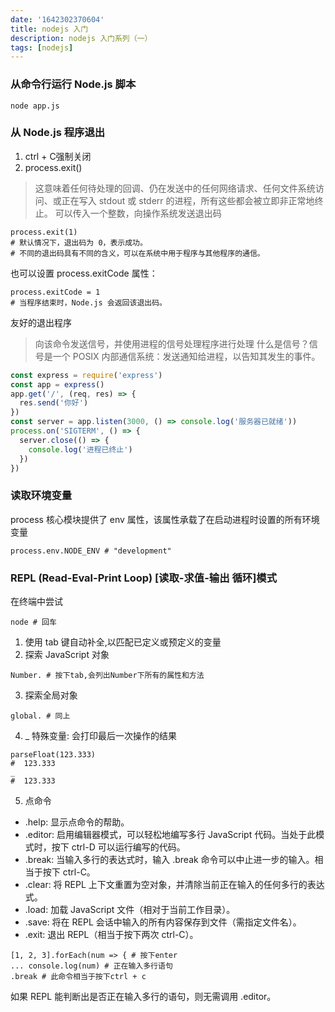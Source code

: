 ```yaml
---
date: '1642302370604'
title: nodejs 入门
description: nodejs 入门系列（一）
tags: [nodejs]
---
```


### 从命令行运行 Node.js 脚本
```shell
node app.js
```

### 从 Node.js 程序退出
1. ctrl + C强制关闭
2. process.exit()
> 这意味着任何待处理的回调、仍在发送中的任何网络请求、任何文件系统访问、或正在写入 stdout 或 stderr 的进程，所有这些都会被立即非正常地终止。
可以传入一个整数，向操作系统发送退出码
```shell
process.exit(1)
# 默认情况下，退出码为 0，表示成功。
# 不同的退出码具有不同的含义，可以在系统中用于程序与其他程序的通信。
```
也可以设置 process.exitCode 属性：
```shell
process.exitCode = 1
# 当程序结束时，Node.js 会返回该退出码。
```
友好的退出程序
> 向该命令发送信号，并使用进程的信号处理程序进行处理
什么是信号？信号是一个 POSIX 内部通信系统：发送通知给进程，以告知其发生的事件。
```javascript
const express = require('express')
const app = express()
app.get('/', (req, res) => {
  res.send('你好')
})
const server = app.listen(3000, () => console.log('服务器已就绪'))
process.on('SIGTERM', () => {
  server.close(() => {
    console.log('进程已终止')
  })
})
```

### 读取环境变量
process 核心模块提供了 env 属性，该属性承载了在启动进程时设置的所有环境变量
```shell
process.env.NODE_ENV # "development"
```

### REPL (Read-Eval-Print Loop) [读取-求值-输出 循环]模式
在终端中尝试
```shell
node # 回车
```
1. 使用 tab 键自动补全,以匹配已定义或预定义的变量
2. 探索 JavaScript 对象
```shell
Number. # 按下tab,会列出Number下所有的属性和方法
```
3. 探索全局对象
```shell
global. # 同上
```
4. _ 特殊变量: 会打印最后一次操作的结果
```shell
parseFloat(123.333)
#  123.333
_
#  123.333
```
5. 点命令
 - .help: 显示点命令的帮助。
 - .editor: 启用编辑器模式，可以轻松地编写多行 JavaScript 代码。当处于此模式时，按下 ctrl-D 可以运行编写的代码。
 - .break: 当输入多行的表达式时，输入 .break 命令可以中止进一步的输入。相当于按下 ctrl-C。
 - .clear: 将 REPL 上下文重置为空对象，并清除当前正在输入的任何多行的表达式。
 - .load: 加载 JavaScript 文件（相对于当前工作目录）。
 - .save: 将在 REPL 会话中输入的所有内容保存到文件（需指定文件名）。
 - .exit: 退出 REPL（相当于按下两次 ctrl-C）。
```shell
[1, 2, 3].forEach(num => { # 按下enter
... console.log(num) # 正在输入多行语句
.break # 此命令相当于按下ctrl + c
```
如果 REPL 能判断出是否正在输入多行的语句，则无需调用 .editor。
